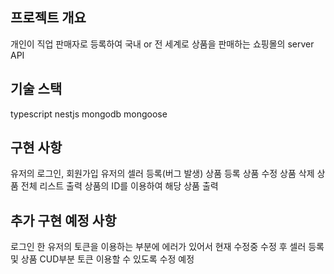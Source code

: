 ## 프로젝트 개요
개인이 직업 판매자로 등록하여 국내 or 전 세계로 상품을 판매하는 쇼핑몰의 server API

## 기술 스택
typescript
nestjs
mongodb
mongoose

## 구현 사항
유저의 로그인, 회원가입
유저의 셀러 등록(버그 발생)
상품 등록
상품 수정
상품 삭제
상품 전체 리스트 출력
상품의 ID를 이용하여 해당 상품 출력

## 추가 구현 예정 사항
로그인 한 유저의 토큰을 이용하는 부분에 에러가 있어서 현재 수정중
수정 후 셀러 등록 및 상품 CUD부분 토큰 이용할 수 있도록 수정 예정

